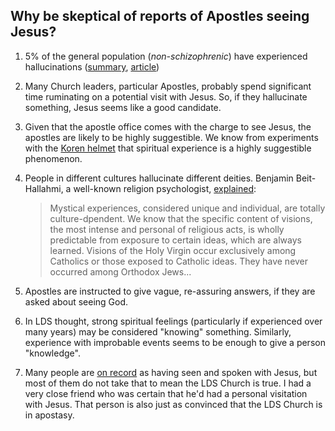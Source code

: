 ## Why be skeptical of reports of Apostles seeing Jesus?

1. 5% of the general population (_non-schizophrenic_) have experienced hallucinations ([summary](https://www.livescience.com/50999-hallucinations-delusions-common.html), [article](https://jamanetwork.com/journals/jamapsychiatry/fullarticle/2298236))
1. Many Church leaders, particular Apostles, probably spend significant time ruminating on a potential visit with Jesus.  So, if they hallucinate something, Jesus seems like a good candidate.
1. Given that the apostle office comes with the charge to see Jesus, the apostles are likely to be highly suggestible.  We know from experiments with the [Koren helmet](https://en.wikipedia.org/wiki/God_helmet) that spiritual experience is a highly suggestible phenomenon.
1. People in different cultures hallucinate different deities.  Benjamin Beit-Hallahmi, a well-known religion psychologist, [explained](https://books.google.com/books?id=EfNTBAAAQBAJ&pg=PA43&lpg=PA43&dq=we+take+it+for+granted+benjamin+beit-hallahmi&source=bl&ots=Tgq6kGK3_5&sig=SdRbPV6WkxQBtF0pPubciSq2B60&hl=en&sa=X&ved=0ahUKEwi8lPqO95HWAhVD82MKHd7XB4cQ6AEIKDAA#v=onepage&q=%22We%20know%20that%20the%20specific%20content%20of%20visions%22&f=false): 

    > Mystical experiences, considered unique and individual, are totally culture-dpendent.  We know that the specific content of visions, the most intense and personal of religious acts, is wholly predictable from exposure to certain ideas, which are always learned.  Visions of the Holy Virgin occur exclusively among Catholics or those exposed to Catholic ideas.  They have never occurred among Orthodox Jews...

1. Apostles are instructed to give vague, re-assuring answers, if they are asked about seeing God.
1. In LDS thought, strong spiritual feelings (particularly if experienced over many years) may be considered "knowing" something.  Similarly, experience with improbable events seems to be enough to give a person "knowledge".
1. Many people are [on record](https://en.wikipedia.org/wiki/Visions_of_Jesus_and_Mary) as having seen and spoken with Jesus, but most of them do not take that to mean the LDS Church is true.  I had a very close friend who was certain that he'd had a personal visitation with Jesus.  That person is also just as convinced that the LDS Church is in apostasy.
